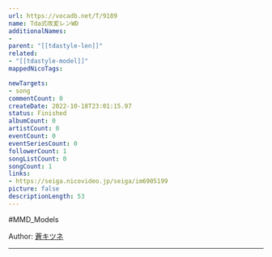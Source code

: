 ```yaml
---
url: https://vocadb.net/T/9189
name: Tda式改変レンWD
additionalNames: 
- 
parent: "[[tdastyle-len]]"
related:
- "[[tdastyle-model]]"
mappedNicoTags:

newTargets:
- song
commentCount: 0
createDate: 2022-10-18T23:01:15.97
status: Finished
albumCount: 0
artistCount: 0
eventCount: 0
eventSeriesCount: 0
followerCount: 1
songListCount: 0
songCount: 1
links: 
- https://seiga.nicovideo.jp/seiga/im6905199
picture: false
descriptionLength: 53
---
```


#MMD_Models

Author: [蒼キツネ](https://www.nicovideo.jp/user/3495266)

---

